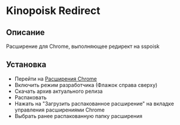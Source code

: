 # Kinopoisk Redirect

## Описание
Расширение для Chrome, выполняющее редирект на sspoisk

## Установка
- Перейти на [Расширения Chrome](chrome://extensions/)
- Включить режим разработчика (Флажок справа сверху)
- Скачать архив актуального релиза
- Распаковать
- Нажать на "Загрузить распакованное расширение" на вкладке управления расширениями Chrome
- Выбрать ранее распакованную папку расширения
